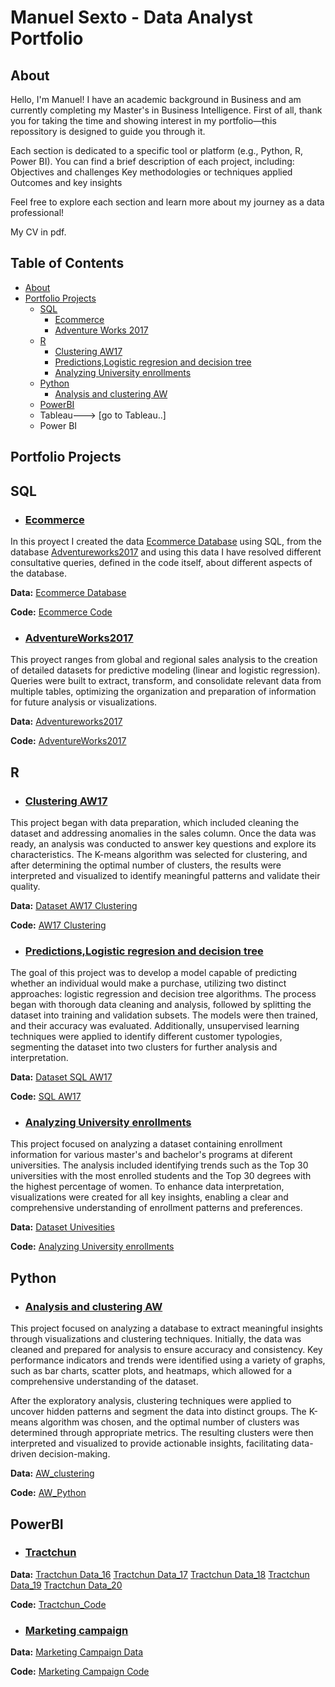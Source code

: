 # Manuel Sexto - Data Analyst Portfolio

## About

Hello, I'm Manuel!
I have an academic background in Business and am currently completing my Master's in Business Intelligence. First of all, thank you for taking the time and showing interest in my portfolio—this repossitory is designed to guide you through it.

Each section is dedicated to a specific tool or platform (e.g., Python, R, Power BI).
You can find a brief description of each project, including:
Objectives and challenges
Key methodologies or techniques applied
Outcomes and key insights

Feel free to explore each section and learn more about my journey as a data professional!

My CV in pdf.

## Table of Contents
- [About](https://github.com/ManuSexto/Portfolio/blob/main/README.md#about)
- [Portfolio Projects](https://github.com/ManuSexto/Portfolio/blob/main/README.md#Portfolio-Proyects)
   - [SQL](https://github.com/ManuSexto/Portfolio/blob/main/README.md#SQL)
      - [Ecommerce](https://github.com/ManuSexto/Portfolio/blob/main/README.md#Ecommerce)
      - [Adventure Works 2017](https://github.com/ManuSexto/Portfolio/blob/main/README.md#AdventureWorks2017)
   - [R](https://github.com/ManuSexto/Portfolio/blob/main/README.md#R)
      - [Clustering AW17](https://github.com/ManuSexto/Portfolio/blob/main/README.md#Clustering-AW17)
      - [Predictions,Logistic regresion and decision tree](https://github.com/ManuSexto/Portfolio/blob/main/README.md#PredictionsLogistic-regresion-and-decision-tree)
      - [Analyzing University enrollments](https://github.com/ManuSexto/Portfolio/blob/main/README.md#Analyzing-University-enrollments)
   - [Python](https://github.com/ManuSexto/Portfolio/blob/main/README.md#Python)
       - [Analysis and clustering AW](https://github.com/ManuSexto/Portfolio/blob/main/README.md#Analysis-and-clustering-AW)
  - [PowerBI](https://github.com/ManuSexto/Portfolio/blob/main/README.md#PowerBI)
  - Tableau---> [go to Tableau..]
  - Power BI

## **Portfolio Projects**



## SQL

- ### [Ecommerce](https://github.com/ManuSexto/Portfolio-Projects/blob/main/SQL/Code_Ecommerce.sql)

In this proyect I created the data [Ecommerce Database](https://github.com/ManuSexto/Portfolio-Projects/blob/main/SQL/Database%20ECommerce.sql) using SQL, from the database  [Adventureworks2017](https://learn.microsoft.com/en-us/sql/samples/adventureworks-install-configure?view=sql-server-ver16&tabs=ssms) and using this data I have resolved different consultative queries, defined in the code itself, about different aspects of the database.

**Data:** [Ecommerce Database](https://github.com/ManuSexto/Portfolio-Projects/blob/main/SQL/Database%20ECommerce.sql)

**Code:** [Ecommerce Code](https://github.com/ManuSexto/Portfolio-Projects/blob/main/SQL/Code_Ecommerce.sql)

 - ### [AdventureWorks2017](https://github.com/ManuSexto/Portfolio-Projects/blob/main/SQL/AdventureWorks2017_1.sql)

This proyect ranges from global and regional sales analysis to the creation of detailed datasets for predictive modeling (linear and logistic regression). Queries were built to extract, transform, and consolidate relevant data from multiple tables, optimizing the organization and preparation of information for future analysis or visualizations.

**Data:** [Adventureworks2017](https://learn.microsoft.com/en-us/sql/samples/adventureworks-install-configure?view=sql-server-ver16&tabs=ssms)

**Code:** [AdventureWorks2017](https://github.com/ManuSexto/Portfolio-Projects/blob/main/SQL/AdventureWorks2017_1.sql)




## R


- ### [Clustering AW17](https://github.com/ManuSexto/Portfolio-Projects/blob/main/R/AW17%20Clustering.R)

This project began with data preparation, which included cleaning the dataset and addressing anomalies in the sales column. Once the data was ready, an analysis was conducted to answer key questions and explore its characteristics. The K-means algorithm was selected for clustering, and after determining the optimal number of clusters, the results were interpreted and visualized to identify meaningful patterns and validate their quality.

**Data:** [Dataset AW17 Clustering](R/dataset_AW_Clustering.xlsx)


**Code:** [AW17 Clustering](https://github.com/ManuSexto/Portfolio-Projects/blob/main/R/AW17%20Clustering.R)



- ### [Predictions,Logistic regresion and decision tree](https://github.com/ManuSexto/Portfolio-Projects/blob/main/R/Dataset%20SQL%20AW17.R)

The goal of this project was to develop a model capable of predicting whether an individual would make a purchase, utilizing two distinct approaches: logistic regression and decision tree algorithms. The process began with thorough data cleaning and analysis, followed by splitting the dataset into training and validation subsets. The models were then trained, and their accuracy was evaluated. Additionally, unsupervised learning techniques were applied to identify different customer typologies, segmenting the dataset into two clusters for further analysis and interpretation.

**Data:** [Dataset SQL AW17](https://github.com/ManuSexto/Portfolio-Projects/blob/main/R/DataSet%20SQL%20Analisis%20Masivo%20de%20Datos.xlsx)


**Code:** [SQL AW17 ](https://github.com/ManuSexto/Portfolio-Projects/blob/main/R/SQL%20AW17.R)


- ### [Analyzing University enrollments](https://github.com/ManuSexto/Portfolio-Projects/blob/main/R/University_Data.R)

This project focused on analyzing a dataset containing enrollment information for various master's and bachelor's programs at diferent universities. The analysis included identifying trends such as the Top 30 universities with the most enrolled students and the Top 30 degrees with the highest percentage of women. To enhance data interpretation, visualizations were created for all key insights, enabling a clear and comprehensive understanding of enrollment patterns and preferences.


**Data:** [Dataset Univesities](https://github.com/ManuSexto/Portfolio-Projects/blob/main/R/matriculas_gradoposgrado.xlsx)


**Code:** [Analyzing University enrollments](https://github.com/ManuSexto/Portfolio-Projects/edit/main/R/University_Data.R)



## Python


- ### [Analysis and clustering AW](https://github.com/ManuSexto/Portfolio-Projects/blob/main/Python/dataset_AW_%20Clustering.xlsx)


This project focused on analyzing a database to extract meaningful insights through visualizations and clustering techniques. Initially, the data was cleaned and prepared for analysis to ensure accuracy and consistency. Key performance indicators and trends were identified using a variety of graphs, such as bar charts, scatter plots, and heatmaps, which allowed for a comprehensive understanding of the dataset.

After the exploratory analysis, clustering techniques were applied to uncover hidden patterns and segment the data into distinct groups. The K-means algorithm was chosen, and the optimal number of clusters was determined through appropriate metrics. The resulting clusters were then interpreted and visualized to provide actionable insights, facilitating data-driven decision-making.

**Data:** [AW_clustering](https://github.com/ManuSexto/Portfolio-Projects/blob/main/Python/dataset_AW_%20Clustering.xlsx)


**Code:** [AW_Python](https://github.com/ManuSexto/Portfolio-Projects/blob/main/Python/Clustering.ipynb)



## PowerBI


- ### [Tractchun](https://github.com/ManuSexto/Portfolio-Projects/blob/main/Visualizations/Tractchun.pdf)

**Data:** 
[Tractchun Data_16](https://github.com/ManuSexto/Portfolio-Projects/blob/main/Visualizations/2016.xlsx)
[Tractchun Data_17](https://github.com/ManuSexto/Portfolio-Projects/blob/main/Visualizations/2017.xlsx)
[Tractchun Data_18](https://github.com/ManuSexto/Portfolio-Projects/blob/main/Visualizations/2018.xlsx)
[Tractchun Data_19](https://github.com/ManuSexto/Portfolio-Projects/blob/main/Visualizations/2019.xlsx)
[Tractchun Data_20](https://github.com/ManuSexto/Portfolio-Projects/blob/main/Visualizations/2020.xlsx)
            


**Code:** [Tractchun_Code](https://github.com/ManuSexto/Portfolio-Projects/blob/main/Visualizations/Tractchun_Code.dax)


- ### [Marketing campaign](https://github.com/ManuSexto/Portfolio-Projects/blob/main/Visualizations/MARKETING_CMPG.pdf)


**Data:** [Marketing Campaign Data](https://github.com/ManuSexto/Portfolio-Projects/blob/main/Visualizations/marketing_campaign.xlsx)


**Code:** [Marketing Campaign Code](https://github.com/ManuSexto/Portfolio-Projects/blob/main/Visualizations/Marketing_cmpg_code.dax)
















